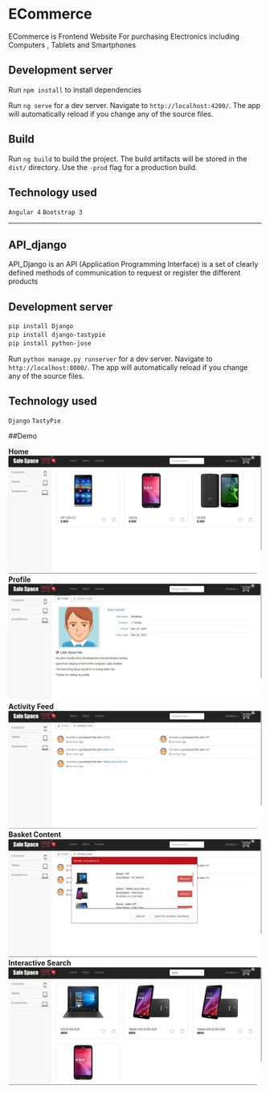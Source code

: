 # ECommerce
ECommerce is Frontend Website For purchasing Electronics including Computers , Tablets and Smartphones 


## Development server
Run `npm install` to install dependencies 

Run `ng serve` for a dev server. Navigate to `http://localhost:4200/`. The app will automatically reload if you change any of the source files.


## Build

Run `ng build` to build the project. The build artifacts will be stored in the `dist/` directory. Use the `-prod` flag for a production build.


## Technology used
`Angular 4`
`Bootstrap 3`

  - - - -

## API_django

API_Django is an API (Application Programming Interface) is a set of clearly defined methods of communication to request or register the different products 

## Development server

```bash
pip install Django
pip install django-tastypie
pip install python-jose
```

Run `python manage.py runserver` for a dev server. Navigate to `http://localhost:8000/`. The app will automatically reload if you change any of the source files.


## Technology used 
`Django`
`TastyPie`

##Demo 

**Home**
![Alt text](/imgs/home_page.jpeg?raw=true "Home Page")
**Profile**
![Alt text](/imgs/profile.jpeg?raw=true "Profile")
**Activity Feed**
![Alt text](/imgs/feed.jpeg?raw=true "Activity Feed")
**Basket Content**
![Alt text](/imgs/basket.jpeg?raw=true "Basket Content")
**Interactive Search**
![Alt text](/imgs/search.jpeg?raw=true "Interactive Search")




